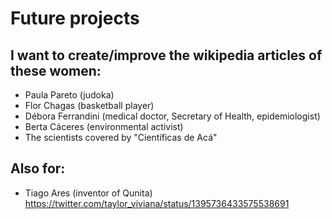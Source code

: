 # Future projects

## I want to create/improve the wikipedia articles of these women:

- Paula Pareto (judoka)
- Flor Chagas (basketball player)
- Débora Ferrandini (medical doctor, Secretary of Health, epidemiologist)
- Berta Cáceres (environmental activist)
- The scientists covered by "Científicas de Acá"

## Also for:

- Tiago Ares (inventor of Qunita) https://twitter.com/taylor_viviana/status/1395736433575538691


